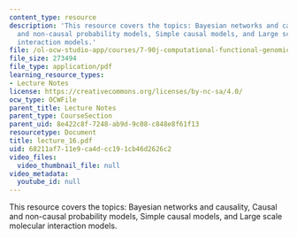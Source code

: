 ```yaml
---
content_type: resource
description: 'This resource covers the topics: Bayesian networks and causality, Causal
  and non-causal probability models, Simple causal models, and Large scale molecular
  interaction models.'
file: /ol-ocw-studio-app/courses/7-90j-computational-functional-genomics-spring-2005/68211af711e9ca4dcc191cb46d2626c2_lecture_16.pdf
file_size: 273494
file_type: application/pdf
learning_resource_types:
- Lecture Notes
license: https://creativecommons.org/licenses/by-nc-sa/4.0/
ocw_type: OCWFile
parent_title: Lecture Notes
parent_type: CourseSection
parent_uid: 8e422c8f-7248-ab9d-9c08-c848e8f61f13
resourcetype: Document
title: lecture_16.pdf
uid: 68211af7-11e9-ca4d-cc19-1cb46d2626c2
video_files:
  video_thumbnail_file: null
video_metadata:
  youtube_id: null
---
```

This resource covers the topics: Bayesian networks and causality, Causal and non-causal probability models, Simple causal models, and Large scale molecular interaction models.